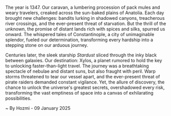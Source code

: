 
The year is 1347.  Our caravan, a lumbering procession of pack mules and weary travelers, creaked across the sun-baked plains of Anatolia.  Each day brought new challenges: bandits lurking in shadowed canyons, treacherous river crossings, and the ever-present threat of starvation.  But the thrill of the unknown, the promise of distant lands rich with spices and silks, spurred us onward.  The whispered tales of Constantinople, a city of unimaginable splendor, fueled our determination, transforming every hardship into a stepping stone on our arduous journey.


Centuries later, the sleek starship *Stardust* sliced through the inky black between galaxies.  Our destination: Xylos, a planet rumored to hold the key to unlocking faster-than-light travel.  The journey was a breathtaking spectacle of nebulae and distant suns, but also fraught with peril.  Warp storms threatened to tear our vessel apart, and the ever-present threat of pirate raiders demanded constant vigilance. Yet, the allure of discovery, the chance to unlock the universe's greatest secrets, overshadowed every risk, transforming the vast emptiness of space into a canvas of exhilarating possibilities.

~ By Hozmi - 09 January 2025
